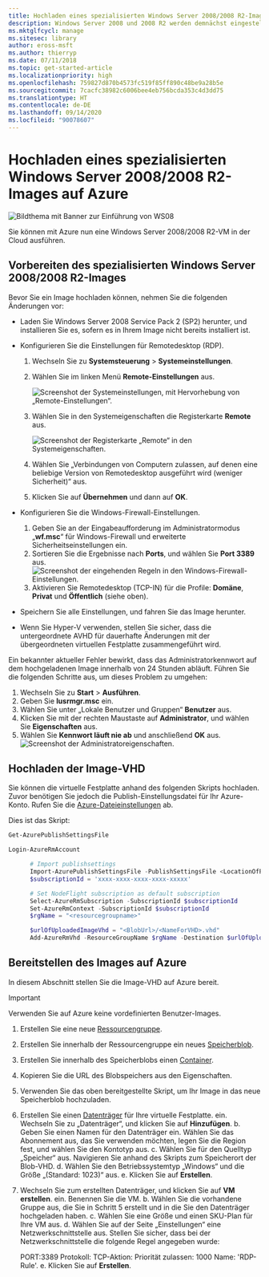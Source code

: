 ```yaml
---
title: Hochladen eines spezialisierten Windows Server 2008/2008 R2-Images auf Azure
description: Windows Server 2008 und 2008 R2 werden demnächst eingestellt. Erfahren Sie, wie Sie sie auf Azure auslagern können, indem Sie Windows Server in der Cloud hosten.
ms.mktglfcycl: manage
ms.sitesec: library
author: eross-msft
ms.author: thierryp
ms.date: 07/11/2018
ms.topic: get-started-article
ms.localizationpriority: high
ms.openlocfilehash: 759827d870b4573fc519f85ff890c48be9a28b5e
ms.sourcegitcommit: 7cacfc38982c6006bee4eb756bcda353c4d3dd75
ms.translationtype: HT
ms.contentlocale: de-DE
ms.lasthandoff: 09/14/2020
ms.locfileid: "90078607"
---
```

# <a name="upload-a-windows-server-20082008-r2-specialized-image-to-azure"></a>Hochladen eines spezialisierten Windows Server 2008/2008 R2-Images auf Azure

![Bildthema mit Banner zur Einführung von WS08](media/WS08-image-banner-large.png)

Sie können mit Azure nun eine Windows Server 2008/2008 R2-VM in der Cloud ausführen.

## <a name="prep-the-windows-server-20082008-r2-specialized-image"></a>Vorbereiten des spezialisierten Windows Server 2008/2008 R2-Images
Bevor Sie ein Image hochladen können, nehmen Sie die folgenden Änderungen vor:

- Laden Sie Windows Server 2008 Service Pack 2 (SP2) herunter, und installieren Sie es, sofern es in Ihrem Image nicht bereits installiert ist.

- Konfigurieren Sie die Einstellungen für Remotedesktop (RDP).
  1. Wechseln Sie zu **Systemsteuerung** > **Systemeinstellungen**.
  2. Wählen Sie im linken Menü **Remote-Einstellungen** aus.

     ![Screenshot der Systemeinstellungen, mit Hervorhebung von „Remote-Einstellungen“.](media/1a_remote_settings.png)

  3. Wählen Sie in den Systemeigenschaften die Registerkarte **Remote** aus.

     ![Screenshot der Registerkarte „Remote“ in den Systemeigenschaften.](media/2c_sysprops.png)

  4. Wählen Sie „Verbindungen von Computern zulassen, auf denen eine beliebige Version von Remotedesktop ausgeführt wird (weniger Sicherheit)“ aus.
  5. Klicken Sie auf **Übernehmen** und dann auf **OK**.
- Konfigurieren Sie die Windows-Firewall-Einstellungen.
   1. Geben Sie an der Eingabeaufforderung im Administratormodus „**wf.msc**“ für Windows-Firewall und erweiterte Sicherheitseinstellungen ein.
   2. Sortieren Sie die Ergebnisse nach **Ports**, und wählen Sie **Port 3389** aus.
     ![Screenshot der eingehenden Regeln in den Windows-Firewall-Einstellungen.](media/3b_inboundrules.png)
   3. Aktivieren Sie Remotedesktop (TCP-IN) für die Profile: **Domäne**, **Privat** und **Öffentlich** (siehe oben).

- Speichern Sie alle Einstellungen, und fahren Sie das Image herunter.
- Wenn Sie Hyper-V verwenden, stellen Sie sicher, dass die untergeordnete AVHD für dauerhafte Änderungen mit der übergeordneten virtuellen Festplatte zusammengeführt wird.

Ein bekannter aktueller Fehler bewirkt, dass das Administratorkennwort auf dem hochgeladenen Image innerhalb von 24 Stunden abläuft. Führen Sie die folgenden Schritte aus, um dieses Problem zu umgehen:

1. Wechseln Sie zu **Start** > **Ausführen**.
2. Geben Sie **lusrmgr.msc** ein.
3. Wählen Sie unter „Lokale Benutzer und Gruppen“ **Benutzer** aus.
4. Klicken Sie mit der rechten Maustaste auf **Administrator**, und wählen Sie **Eigenschaften** aus.
5. Wählen Sie **Kennwort läuft nie ab** und anschließend **OK** aus. 
![Screenshot der Administratoreigenschaften.](media/6_adminprops.png)

## <a name="uploading-the-image-vhd"></a>Hochladen der Image-VHD
Sie können die virtuelle Festplatte anhand des folgenden Skripts hochladen. Zuvor benötigen Sie jedoch die Publish-Einstellungsdatei für Ihr Azure-Konto. Rufen Sie die [Azure-Dateieinstellungen](https://azure.microsoft.com/downloads/) ab.

Dies ist das Skript:

```powershell
Get-AzurePublishSettingsFile

Login-AzureRmAccount

      # Import publishsettings
      Import-AzurePublishSettingsFile -PublishSettingsFile <LocationOfPublishingFile>
      $subscriptionId = 'xxxx-xxxx-xxxx-xxxx-xxxxx'

      # Set NodeFlight subscription as default subscription
      Select-AzureRmSubscription -SubscriptionId $subscriptionId
      Set-AzureRmContext -SubscriptionId $subscriptionId
      $rgName = "<resourcegroupname>"

      $urlOfUploadedImageVhd = "<BlobUrl>/<NameForVHD>.vhd"
      Add-AzureRmVhd -ResourceGroupName $rgName -Destination $urlOfUploadedImageVhd -LocalFilePath "<FilePath>"
```
## <a name="deploy-the-image-in-azure"></a>Bereitstellen des Images auf Azure
In diesem Abschnitt stellen Sie die Image-VHD auf Azure bereit.

> [!IMPORTANT]
> Verwenden Sie auf Azure keine vordefinierten Benutzer-Images.

1.    Erstellen Sie eine neue [Ressourcengruppe](/rest/api/resources/resourcegroups/createorupdate).
2.    Erstellen Sie innerhalb der Ressourcengruppe ein neues [Speicherblob](/rest/api/storageservices/put-blob).
3.    Erstellen Sie innerhalb des Speicherblobs einen [Container](/rest/api/storageservices/create-container).
4.    Kopieren Sie die URL des Blobspeichers aus den Eigenschaften.
5.    Verwenden Sie das oben bereitgestellte Skript, um Ihr Image in das neue Speicherblob hochzuladen.
6.    Erstellen Sie einen [Datenträger](/azure/virtual-machines/windows/prepare-for-upload-vhd-image) für Ihre virtuelle Festplatte.
     ein.    Wechseln Sie zu „Datenträger“, und klicken Sie auf **Hinzufügen**.
     b.    Geben Sie einen Namen für den Datenträger ein. Wählen Sie das Abonnement aus, das Sie verwenden möchten, legen Sie die Region fest, und wählen Sie den Kontotyp aus.
     c. Wählen Sie für den Quelltyp „Speicher“ aus. Navigieren Sie anhand des Skripts zum Speicherort der Blob-VHD.
     d. Wählen Sie den Betriebssystemtyp „Windows“ und die Größe „(Standard: 1023)“ aus.
     e. Klicken Sie auf **Erstellen**.

7.    Wechseln Sie zum erstellten Datenträger, und klicken Sie auf **VM erstellen**.
     ein.    Benennen Sie die VM.
     b.    Wählen Sie die vorhandene Gruppe aus, die Sie in Schritt 5 erstellt und in die Sie den Datenträger hochgeladen haben.
     c.    Wählen Sie eine Größe und einen SKU-Plan für Ihre VM aus.
     d.    Wählen Sie auf der Seite „Einstellungen“ eine Netzwerkschnittstelle aus. Stellen Sie sicher, dass bei der Netzwerkschnittstelle die folgende Regel angegeben wurde:

        PORT:3389 Protokoll: TCP-Aktion: Priorität zulassen: 1000 Name: 'RDP-Rule'.
     e.    Klicken Sie auf **Erstellen**.

